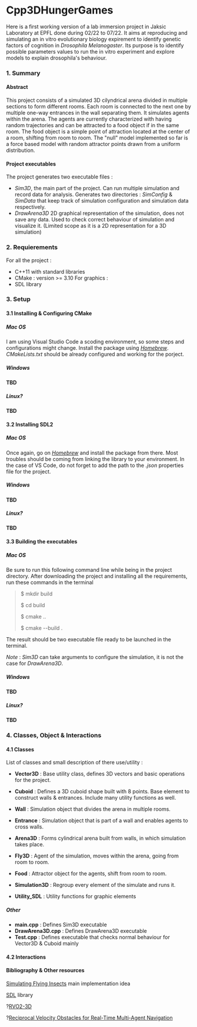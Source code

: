 # Cpp3DHungerGames

Here is a first working version of a lab immersion project in Jaksic Laboratory at EPFL done during 02/22 to 07/22. It aims at reproducing and simulating an in vitro evolutionary biology expirement to identify genetic factors of cognition in *Drosophila Melanogaster*. Its purpose is to identify possible parameters values to run the in vitro experiment and explore models to explain drosophila's behaviour.

### 1. Summary

#### Abstract

This project consists of a simulated 3D cilyndrical arena divided in multiple sections to form different rooms. Each room is connected to the next one by multiple one-way entrances in the wall separating them. It simulates agents within the arena. The agents are currently characterized with having random trajectories and can be attracted to a food object if in the same room. The food object is a simple point of attraction located at the center of a room, shifting from room to room. The "null" model implemented so far is a force based model with random attractor points drawn from a uniform distribution.

#### Project executables

The project generates two executable files :

- *Sim3D*, the main part of the project. Can run multiple simulation and record data for analysis. Generates two directories : *SimConfig* & *SimData* that keep track of simulation configuration and simulation data respectively. 
- *DrawArena3D* 2D graphical representation of the simulation, does not save any data. Used to check correct behaviour of simulation and visualize it. (Limited scope as it is a 2D representation for a 3D simulation)

### 2. Requierements

For all the project : 
- C++11 with standard libraries
- CMake : version >= 3.10
For graphics :
- SDL library

### 3. Setup

#### 3.1 Installing & Configuring CMake

##### Mac OS

I am using Visual Studio Code a scoding environment, so some steps and configurations might change. Install the package using *[Homebrew](https://brew.sh/)*. *CMakeLists.txt* should be already configured and working for the porject.

##### Windows 

**TBD**

##### Linux?

**TBD**

#### 3.2 Installing SDL2

##### Mac OS

Once again, go on *[Homebrew](https://brew.sh/)* and install the package from there. Most troubles should be coming from linking the library to your environment. In the case of VS Code, do not forget to add the path to the *.json* properties file for the project. 

##### Windows

**TBD**

##### Linux? 

**TBD**

#### 3.3 Building the executables

##### Mac OS

Be sure to run this following command line while being in the project directory.
After downloading the project and installing all the requirements, run these commands in the terminal

> $ mkdir build
> 
> $ cd build
>
> $ cmake ..
>
> $ cmake --build .

The result should be two executable file ready to be launched in the terminal. 

*Note* : *Sim3D* can take arguments to configure the simulation, it is not the case for *DrawArena3D*.

##### Windows

**TBD**

##### Linux? 

**TBD**

### 4. Classes, Object & Interactions

#### 4.1 Classes

List of classes and small description of there use/utility :

- **Vector3D** : Base utility class, defines 3D vectors and basic operations for the project.
- **Cuboid** : Defines a 3D cuboid shape built with 8 points. Base element to construct walls & entrances. Include many utility functions as well.
- **Wall** : Simulation object that divides the arena in multiple rooms.
- **Entrance** : Simulation object that is part of a wall and enables agents to cross walls.
- **Arena3D**  : Forms cylindrical arena built from walls, in which simulation takes place.
- **Fly3D** : Agent of the simulation, moves within the arena, going from room to room.
- **Food** : Attractor object for the agents, shift from room to room.
- **Simulation3D** : Regroup every element of the simulate and runs it.

- **Utility_SDL** : Utility functions for graphic elements



##### Other

- **main.cpp** : Defines Sim3D executable
- **DrawArena3D.cpp** : Defines DrawArena3D executable
- **Test.cpp** : Defines executable that checks normal behaviour for Vector3D & Cuboid mainly

#### 4.2 Interactions





#### Bibliography & Other resources

[Simulating Flying Insects](https://journals.plos.org/plosone/article?id=10.1371/journal.pone.0155698#sec025) main implementation idea

[SDL](https://www.libsdl.org/) library

?[RVO2-3D](https://github.com/snape/RVO2-3D) 

?[Reciprocal Velocity Obstacles for Real-Time Multi-Agent Navigation](https://gamma.cs.unc.edu/RVO/icra2008.pdf)